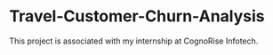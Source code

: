 # Travel-Customer-Churn-Analysis
This project is associated with my internship at CognoRise Infotech. 
